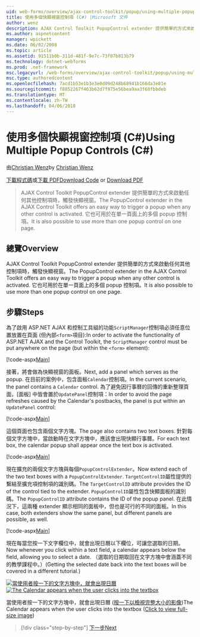 ```yaml
---
uid: web-forms/overview/ajax-control-toolkit/popup/using-multiple-popup-controls-cs
title: 使用多個快顯視窗控制項 (C#) |Microsoft 文件
author: wenz
description: AJAX Control Toolkit PopupControl extender 提供簡單的方式來啟動任何其他控制項時，觸發快顯視窗。 此外，也可以使用 m...
ms.author: aspnetcontent
manager: wpickett
ms.date: 06/02/2008
ms.topic: article
ms.assetid: 91511b0b-311d-481f-9e7c-73f07b813b79
ms.technology: dotnet-webforms
ms.prod: .net-framework
msc.legacyurl: /web-forms/overview/ajax-control-toolkit/popup/using-multiple-popup-controls-cs
msc.type: authoredcontent
ms.openlocfilehash: 7acd1b53e1b3e3e0d09d248b68941b166da3e81e
ms.sourcegitcommit: f8852267f463b62d7f975e56bea9aa3f68fbbdeb
ms.translationtype: MT
ms.contentlocale: zh-TW
ms.lasthandoff: 04/06/2018
---
```

<a name="using-multiple-popup-controls-c"></a><span data-ttu-id="d8c49-104">使用多個快顯視窗控制項 (C#)</span><span class="sxs-lookup"><span data-stu-id="d8c49-104">Using Multiple Popup Controls (C#)</span></span>
====================
<span data-ttu-id="d8c49-105">由[Christian Wenz](https://github.com/wenz)</span><span class="sxs-lookup"><span data-stu-id="d8c49-105">by [Christian Wenz](https://github.com/wenz)</span></span>

<span data-ttu-id="d8c49-106">[下載程式碼](http://download.microsoft.com/download/9/3/f/93f8daea-bebd-4821-833b-95205389c7d0/PopupControl1.cs.zip)或[下載 PDF](http://download.microsoft.com/download/2/d/c/2dc10e34-6983-41d4-9c08-f78f5387d32b/popupcontrol1CS.pdf)</span><span class="sxs-lookup"><span data-stu-id="d8c49-106">[Download Code](http://download.microsoft.com/download/9/3/f/93f8daea-bebd-4821-833b-95205389c7d0/PopupControl1.cs.zip) or [Download PDF](http://download.microsoft.com/download/2/d/c/2dc10e34-6983-41d4-9c08-f78f5387d32b/popupcontrol1CS.pdf)</span></span>

> <span data-ttu-id="d8c49-107">AJAX Control Toolkit PopupControl extender 提供簡單的方式來啟動任何其他控制項時，觸發快顯視窗。</span><span class="sxs-lookup"><span data-stu-id="d8c49-107">The PopupControl extender in the AJAX Control Toolkit offers an easy way to trigger a popup when any other control is activated.</span></span> <span data-ttu-id="d8c49-108">它也可用於在單一頁面上的多個 popup 控制項。</span><span class="sxs-lookup"><span data-stu-id="d8c49-108">It is also possible to use more than one popup control on one page.</span></span>


## <a name="overview"></a><span data-ttu-id="d8c49-109">總覽</span><span class="sxs-lookup"><span data-stu-id="d8c49-109">Overview</span></span>

<span data-ttu-id="d8c49-110">AJAX Control Toolkit PopupControl extender 提供簡單的方式來啟動任何其他控制項時，觸發快顯視窗。</span><span class="sxs-lookup"><span data-stu-id="d8c49-110">The PopupControl extender in the AJAX Control Toolkit offers an easy way to trigger a popup when any other control is activated.</span></span> <span data-ttu-id="d8c49-111">它也可用於在單一頁面上的多個 popup 控制項。</span><span class="sxs-lookup"><span data-stu-id="d8c49-111">It is also possible to use more than one popup control on one page.</span></span>

## <a name="steps"></a><span data-ttu-id="d8c49-112">步驟</span><span class="sxs-lookup"><span data-stu-id="d8c49-112">Steps</span></span>

<span data-ttu-id="d8c49-113">為了啟用 ASP.NET AJAX 和控制工具組的功能`ScriptManager`控制項必須任意位置放置在頁面 (但內部`<form>`項目):</span><span class="sxs-lookup"><span data-stu-id="d8c49-113">In order to activate the functionality of ASP.NET AJAX and the Control Toolkit, the `ScriptManager` control must be put anywhere on the page (but within the `<form>` element):</span></span>

[!code-aspx[Main](using-multiple-popup-controls-cs/samples/sample1.aspx)]

<span data-ttu-id="d8c49-114">接著，將會做為快顯視窗的面板。</span><span class="sxs-lookup"><span data-stu-id="d8c49-114">Next, add a panel which serves as the popup.</span></span> <span data-ttu-id="d8c49-115">在目前的案例中，包含面板`Calendar`控制項。</span><span class="sxs-lookup"><span data-stu-id="d8c49-115">In the current scenario, the panel contains a `Calendar` control.</span></span> <span data-ttu-id="d8c49-116">為了避免因行事曆的回傳的重新整理頁面，[面板] 中皆會置於`UpdatePanel`控制項：</span><span class="sxs-lookup"><span data-stu-id="d8c49-116">In order to avoid the page refreshes caused by the Calendar's postbacks, the panel is put within an `UpdatePanel` control:</span></span>

[!code-aspx[Main](using-multiple-popup-controls-cs/samples/sample2.aspx)]

<span data-ttu-id="d8c49-117">這個頁面也包含兩個文字方塊。</span><span class="sxs-lookup"><span data-stu-id="d8c49-117">The page also contains two text boxes.</span></span> <span data-ttu-id="d8c49-118">針對每個文字方塊中，當啟動時在文字方塊中，應該會出現快顯行事曆。</span><span class="sxs-lookup"><span data-stu-id="d8c49-118">For each text box, the calendar popup shall appear once the text box is activated.</span></span>

[!code-aspx[Main](using-multiple-popup-controls-cs/samples/sample3.aspx)]

<span data-ttu-id="d8c49-119">現在擴充的兩個文字方塊與每個`PopupControlExtender`。</span><span class="sxs-lookup"><span data-stu-id="d8c49-119">Now extend each of the two text boxes with a `PopupControlExtender`.</span></span> <span data-ttu-id="d8c49-120">`TargetControlID`屬性提供的繫結至擴充項控制項的識別碼。</span><span class="sxs-lookup"><span data-stu-id="d8c49-120">The `TargetControlID` attribute provides the ID of the control tied to the extender.</span></span> <span data-ttu-id="d8c49-121">`PopupControlID`屬性包含快顯面板的識別碼。</span><span class="sxs-lookup"><span data-stu-id="d8c49-121">The `PopupControlID` attribute contains the ID of the popup panel.</span></span> <span data-ttu-id="d8c49-122">在此情況下，這兩種 extender 顯示相同的面板中，但也是可行的不同的面板。</span><span class="sxs-lookup"><span data-stu-id="d8c49-122">In this case, both extenders show the same panel, but different panels are possible, as well.</span></span>

[!code-aspx[Main](using-multiple-popup-controls-cs/samples/sample4.aspx)]

<span data-ttu-id="d8c49-123">現在每當您按一下文字欄位中，就會出現日曆以下欄位，可讓您選取的日期。</span><span class="sxs-lookup"><span data-stu-id="d8c49-123">Now whenever you click within a text field, a calendar appears below the field, allowing you to select a date.</span></span> <span data-ttu-id="d8c49-124">（選取的日期取回在文字方塊中會涵蓋不同的教學課程中。）</span><span class="sxs-lookup"><span data-stu-id="d8c49-124">(Getting the selected date back into the text boxes will be covered in a different tutorial.)</span></span>


<span data-ttu-id="d8c49-125">[![當使用者按一下的文字方塊中，就會出現日曆](using-multiple-popup-controls-cs/_static/image2.png)](using-multiple-popup-controls-cs/_static/image1.png)</span><span class="sxs-lookup"><span data-stu-id="d8c49-125">[![The Calendar appears when the user clicks into the textbox](using-multiple-popup-controls-cs/_static/image2.png)](using-multiple-popup-controls-cs/_static/image1.png)</span></span>

<span data-ttu-id="d8c49-126">當使用者按一下的文字方塊中，就會出現日曆 ([按一下以檢視完整大小的影像](using-multiple-popup-controls-cs/_static/image3.png))</span><span class="sxs-lookup"><span data-stu-id="d8c49-126">The Calendar appears when the user clicks into the textbox ([Click to view full-size image](using-multiple-popup-controls-cs/_static/image3.png))</span></span>

> [!div class="step-by-step"]
> [<span data-ttu-id="d8c49-127">下一步</span><span class="sxs-lookup"><span data-stu-id="d8c49-127">Next</span></span>](handling-postbacks-from-a-popup-control-with-an-updatepanel-cs.md)

